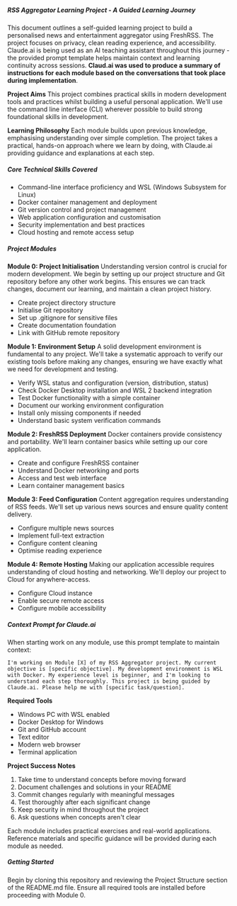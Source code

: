 ##### RSS Aggregator Learning Project - A Guided Learning Journey

This document outlines a self-guided learning project to build a personalised news and entertainment aggregator using FreshRSS. The project focuses on privacy, clean reading experience, and accessibility. Claude.ai is being used as an AI teaching assistant throughout this journey - the provided prompt template helps maintain context and learning continuity across sessions. **Claud.ai was used to produce a summary of instructions for each module based on the conversations that took place during implementation**.

**Project Aims**
This project combines practical skills in modern development tools and practices whilst building a useful personal application. We'll use the command line interface (CLI) wherever possible to build strong foundational skills in development.

**Learning Philosophy**
Each module builds upon previous knowledge, emphasising understanding over simple completion. The project takes a practical, hands-on approach where we learn by doing, with Claude.ai providing guidance and explanations at each step.

##### Core Technical Skills Covered
- Command-line interface proficiency and WSL (Windows Subsystem for Linux)
- Docker container management and deployment
- Git version control and project management
- Web application configuration and customisation
- Security implementation and best practices
- Cloud hosting and remote access setup

##### Project Modules

**Module 0: Project Initialisation**
Understanding version control is crucial for modern development. We begin by setting up our project structure and Git repository before any other work begins. This ensures we can track changes, document our learning, and maintain a clean project history.
- Create project directory structure
- Initialise Git repository
- Set up .gitignore for sensitive files
- Create documentation foundation
- Link with GitHub remote repository

**Module 1: Environment Setup** 
A solid development environment is fundamental to any project. We'll take a systematic approach to verify our existing tools before making any changes, ensuring we have exactly what we need for development and testing.

- Verify WSL status and configuration (version, distribution, status)
- Check Docker Desktop installation and WSL 2 backend integration
- Test Docker functionality with a simple container
- Document our working environment configuration
- Install only missing components if needed
- Understand basic system verification commands

**Module 2: FreshRSS Deployment**
Docker containers provide consistency and portability. We'll learn container basics while setting up our core application.
- Create and configure FreshRSS container
- Understand Docker networking and ports
- Access and test web interface
- Learn container management basics

**Module 3: Feed Configuration**
Content aggregation requires understanding of RSS feeds. We'll set up various news sources and ensure quality content delivery.
- Configure multiple news sources
- Implement full-text extraction
- Configure content cleaning
- Optimise reading experience

**Module 4: Remote Hosting**
Making our application accessible requires understanding of cloud hosting and networking. We'll deploy our project to Cloud for anywhere-access.
- Configure Cloud instance
- Enable secure remote access
- Configure mobile accessibility

##### Context Prompt for Claude.ai
When starting work on any module, use this prompt template to maintain context:
```
I'm working on Module [X] of my RSS Aggregator project. My current objective is [specific objective]. My development environment is WSL with Docker. My experience level is beginner, and I'm looking to understand each step thoroughly. This project is being guided by Claude.ai. Please help me with [specific task/question].
```

**Required Tools**
- Windows PC with WSL enabled
- Docker Desktop for Windows
- Git and GitHub account
- Text editor 
- Modern web browser
- Terminal application

**Project Success Notes**
1. Take time to understand concepts before moving forward
2. Document challenges and solutions in your README
3. Commit changes regularly with meaningful messages
4. Test thoroughly after each significant change
5. Keep security in mind throughout the project
6. Ask questions when concepts aren't clear

Each module includes practical exercises and real-world applications. Reference materials and specific guidance will be provided during each module as needed.

##### Getting Started
Begin by cloning this repository and reviewing the Project Structure section of the README.md file. Ensure all required tools are installed before proceeding with Module 0.
